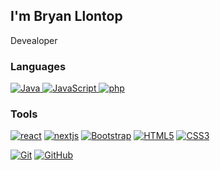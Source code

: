 <h2 dir="auto"> I'm Bryan Llontop</h2>
<p dir="auto">Devealoper</p>
<h3 dir="auto">Languages</h3>
 <a href="https://github.com/BryanLLontop"> 
 <img alt="Java" src="https://img.shields.io/badge/Java-orange?style=flat&amp;logo=Java&amp;logoColor=white&amp;link=https://github.com/BryanLLontop" style="max-width: 100%;">
 <img alt="JavaScript" src="https://img.shields.io/badge/JavaScript-gold?style=flat&amp;logo=JavaScript&amp;logoColor=white&amp;link=https://github.com/BryanLLontop" style="max-width: 100%;">
 </a>
 <a href="https://github.com/BryanLLontop"> 
 <img alt="php" src="https://img.shields.io/badge/-PHP-black?style=flat&logo=php&link=https://github.com/BryanLLontop" style="max-width: 100%;">
 </a>
 </p>
<h3 dir="auto">Tools</h3>
<a href="https://github.com/BryanLLontop"><img alt="react" src="https://img.shields.io/badge/-React-181717?style=flat&logo=react&link=https://github.com/BryanLLontop" style="max-width: 100%;"></a>
<a href="https://github.com/BryanLLontop"><img alt="nextjs" src="https://img.shields.io/badge/-NEXTJS-181717?style=flat&logo=next.js&link=https://github.com/BryanLLontop" style="max-width: 100%;"></a>
<a href="https://github.com/BryanLLontop"><img alt="Bootstrap" src="https://img.shields.io/badge/-Bootstrap-563D7C?style=flat&amp;logo=bootstrap&amp;link=https://github.com/BryanLLontop" style="max-width: 100%;"></a>
<a href="https://github.com/BryanLLontop"><img alt="HTML5" src="https://img.shields.io/badge/-HTML5-E34F26?style=flat&amp;logo=html5&amp;logoColor=white&amp;link=https://github.com/BryanLLontop" style="max-width: 100%;"></a>
<a href="https://github.com/BryanLLontop"><img alt="CSS3" src="https://img.shields.io/badge/-CSS3-1572B6?style=flat&amp;logo=css3&amp;link=https://github.com/BryanLLontop" style="max-width: 100%;"></a>
<p>
 <a href="https://github.com/BryanLLontop"><img alt="Git" src="https://img.shields.io/badge/-git-orange?style=flat&logo=git&color=%23FFFFFF&amp;link=https://github.com/BryanLLontop" style="max-width: 100%;"></a>
<a href="https://github.com/BryanLLontop"><img alt="GitHub" src="https://img.shields.io/badge/-GitHub-181717?style=flat&amp;logo=github&amp;link=https://github.com/BryanLLontop" style="max-width: 100%;"></a>
</p>
<!---
BryanLLontop/BryanLLontop is a ✨ special ✨ repository because its `README.md` (this file) appears on your GitHub profile.
You can click the Preview link to take a look at your changes.
--->

